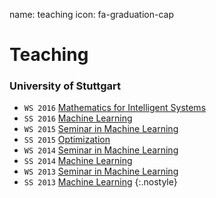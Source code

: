 name: teaching
icon: fa-graduation-cap

# Teaching

### University of Stuttgart

 * `WS 2016` [Mathematics for Intelligent Systems][maths16]
 * `SS 2016` [Machine Learning][ml16]
 * `WS 2015` [Seminar in Machine Learning][hsml15]
 * `SS 2015` [Optimization][opt15]
 * `WS 2014` [Seminar in Machine Learning][hsml14]
 * `SS 2014` [Machine Learning][ml14]
 * `WS 2013` [Seminar in Machine Learning][hsml13]
 * `SS 2013` [Machine Learning][ml13]
 {:.nostyle}

[maths16]: https://ipvs.informatik.uni-stuttgart.de/mlr/teaching/maths/
[ml16]: https://ipvs.informatik.uni-stuttgart.de/mlr/marc/teaching/16-MachineLearning/
[hsml15]: https://ipvs.informatik.uni-stuttgart.de/mlr/teaching/hauptseminar-machine-learning-ws-1516/
[opt15]: https://ipvs.informatik.uni-stuttgart.de/mlr/marc/teaching/15-Optimization/
[hsml14]: https://ipvs.informatik.uni-stuttgart.de/mlr/teaching/14-seminar-ml/
[ml14]: https://ipvs.informatik.uni-stuttgart.de/mlr/marc/teaching/14-MachineLearning/
[hsml13]: https://ipvs.informatik.uni-stuttgart.de/mlr/teaching/teaching-13-seminar-ml/
[ml13]: https://ipvs.informatik.uni-stuttgart.de/mlr/marc/teaching/13-MachineLearning/
